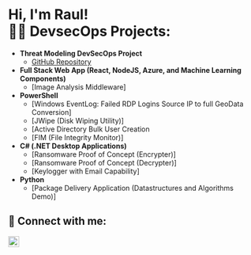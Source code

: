 <h1>Hi, I'm Raul! <br/><a 
<h2>👨‍💻 DevsecOps Projects:</h2>

- <b>Threat Modeling DevSecOps Project</b>
    - <a href="https://github.com/Rjsanchez0/Threat-Modelling-Devsecops-Project" target="_blank">GitHub Repository</a>
- <b>Full Stack Web App (React, NodeJS, Azure, and Machine Learning Components)</b>
  - [Image Analysis Middleware]
- <b>PowerShell</b>
  - [Windows EventLog: Failed RDP Logins Source IP to full GeoData Conversion]
  - [JWipe (Disk Wiping Utility)]
  - [Active Directory Bulk User Creation
  - [FIM (File Integrity Monitor)]
- <b>C# (.NET Desktop Applications)</b>
  - [Ransomware Proof of Concept (Encrypter)]
  - [Ransomware Proof of Concept (Decrypter)]
  - [Keylogger with Email Capability]
- <b>Python</b>
  - [Package Delivery Application (Datastructures and Algorithms Demo)]





<h2> 🤳 Connect with me:</h2>


[<img align="left" alt="RaulSanchez | LinkedIn" width="22px" src="https://cdn.jsdelivr.net/npm/simple-icons@v3/icons/linkedin.svg" />][linkedin]

[linkedin]:https://www.linkedin.com/in/rj-sanchez-01135b1a8/


<!--
**joshmadakor1/joshmadakor1** is a ✨ _special_ ✨ repository because its `README.md` (this file) appears on your GitHub profile.

Here are some ideas to get you started:

- 🔭 I’m currently working on ...
- 🌱 I’m currently learning ...
- 👯 I’m looking to collaborate on ...
- 🤔 I’m looking for help with ...
- 💬 Ask me about ...
- 📫 How to reach me: ...
- 😄 Pronouns: ...
- ⚡ Fun fact: ...
-->
